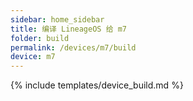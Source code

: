 ```yaml
---
sidebar: home_sidebar
title: 编译 LineageOS 给 m7
folder: build
permalink: /devices/m7/build
device: m7
---
```

{% include templates/device_build.md %}

